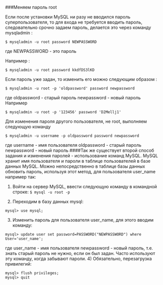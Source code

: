 ﻿###Меняем пароль root 

Если после установки MySQL ни разу не вводился пароль суперпользователя, то для входа не требуется вводить пароль, следовательно срочно задаем пароль, делается это через команду mysqladmin :
```
$ mysqladmin -u root password NEWPASSWORD
```
где NEWPASSWORD - это пароль 

Например :
```
$ mysqladmin -u root password kkdfDS3lKD
```
Если пароль уже задан, то изменить его можно следующим образом :
```
$ mysqladmin -u root -p 'oldpassword' password newpassword
```
 где oldpassword - старый пароль
newpassword - новый пароль
Например
```
$ mysqladmin -u root -p '123456' password 'D2Mellj1'
```
 Для изменения пароля другого пользователя, не root, выполняем следующую команду
```
$ mysqladmin -u username -p oldpassword password newpassword
```
где username - имя пользователя
oldpassword - старый пароль
newpassword - новый пароль
####Так же существует второй способ задания и изменения паролей - использование команд MySQL.
MySQL хранит имя пользователя и пароли в таблице пользователей в базе данных MySQL. Можно непосредственно в таблице базы данных обновить пароль, используя этот метод, для пользователя user_name например так:

1) Войти на сервер MySQL, ввести следующую команду в командной строке:
```$ mysql -u root -p```

2) Переходим в базу данных mysql:

```mysql> use mysql;```

3) Изменить пароль для пользователя user_name, для этого вводим команду:

```
mysql> update user set password=PASSWORD("NEWPASSWORD") where User='user_name';
```
где user_name - имя пользователя
newpassword - новый пароль, т.е. знать старый пароль не нужно, если он был задан. Часто используют эту команду, когда забывают пароли.
4) Обязательно, перезагрузка привилегий:
```
mysql> flush privileges;
mysql> quit
```
